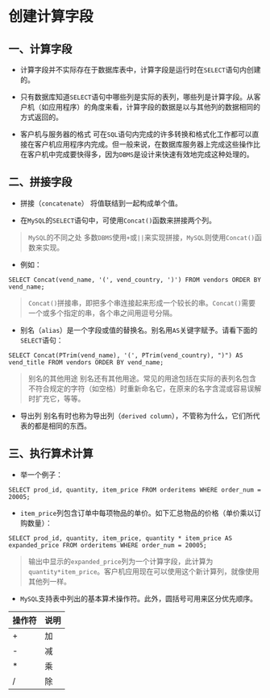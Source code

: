 # 创建计算字段



## 一、计算字段

- 计算字段并不实际存在于数据库表中，计算字段是运行时在`SELECT`语句内创建的。

- 只有数据库知道`SELECT`语句中哪些列是实际的表列，哪些列是计算字段。从客户机（如应用程序）的角度来看，计算字段的数据是以与其他列的数据相同的方式返回的。

- 客户机与服务器的格式 可在`SQL`语句内完成的许多转换和格式化工作都可以直接在客户机应用程序内完成。但一般来说，在数据库服务器上完成这些操作比在客户机中完成要快得多，因为`DBMS`是设计来快速有效地完成这种处理的。



## 二、拼接字段

- 拼接（`concatenate`） 将值联结到一起构成单个值。

- 在`MySQL`的`SELECT`语句中，可使用`Concat()`函数来拼接两个列。

> `MySQL`的不同之处 多数`DBMS`使用`+`或`||`来实现拼接，`MySQL`则使用`Concat()`函数来实现。

- 例如：

```mysql
SELECT Concat(vend_name, '(', vend_country, ')') FROM vendors ORDER BY vend_name;
```

> `Concat()`拼接串，即把多个串连接起来形成一个较长的串。`Concat()`需要一个或多个指定的串，各个串之间用逗号分隔。

- 别名（`alias`）是一个字段或值的替换名。别名用`AS`关键字赋予。请看下面的`SELECT`语句：

```mysql
SELECT Concat(PTrim(vend_name), '(', PTrim(vend_country), ")") AS vend_title FROM vendors ORDER BY vend_name;
```

> 别名的其他用途 别名还有其他用途。常见的用途包括在实际的表列名包含不符合规定的字符（如空格）时重新命名它，在原来的名字含混或容易误解时扩充它，等等。

- 导出列 别名有时也称为导出列（`derived column`），不管称为什么，它们所代表的都是相同的东西。



## 三、执行算术计算

- 举一个例子：

```mysql
SELECT prod_id, quantity, item_price FROM orderitems WHERE order_num = 20005;
```

- `item_price`列包含订单中每项物品的单价。如下汇总物品的价格（单价乘以订购数量）：

```mysql
SELECT prod_id, quantity, item_price, quantity * item_price AS expanded_price FROM orderitems WHERE order_num = 20005;
```

> 输出中显示的`expanded_price`列为一个计算字段，此计算为`quantity*item_price`。客户机应用现在可以使用这个新计算列，就像使用其他列一样。

- `MySQL`支持表中列出的基本算术操作符。此外，圆括号可用来区分优先顺序。

| 操作符 | 说明 |
| ------ | ---- |
| +      | 加   |
| -      | 减   |
| *      | 乘   |
| /      | 除   |

